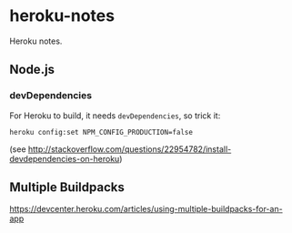 # heroku-notes
Heroku notes.

## Node.js

### devDependencies

For Heroku to build, it needs `devDependencies`, so trick it:
```
heroku config:set NPM_CONFIG_PRODUCTION=false
```
(see http://stackoverflow.com/questions/22954782/install-devdependencies-on-heroku)

## Multiple Buildpacks

https://devcenter.heroku.com/articles/using-multiple-buildpacks-for-an-app

